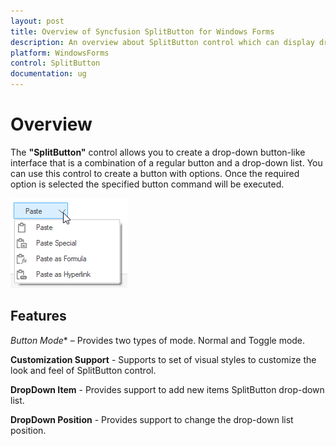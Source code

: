 ```yaml
---
layout: post
title: Overview of Syncfusion SplitButton for Windows Forms
description: An overview about SplitButton control which can display dropdown items with fully customizable option using the renderer
platform: WindowsForms
control: SplitButton 
documentation: ug
---
```


# Overview

The **"SplitButton"** control allows you to create a drop-down button-like interface that is a combination of a regular button and a drop-down list. You can use this control to create a button with options. Once the required option is selected the specified button command will be executed. 

![Overview of SplitButton](Overview_images/SplitButton_overview.png)

## Features

*Button Mode** – Provides two types of mode. Normal and Toggle mode.

**Customization Support** -  Supports to set of visual styles to customize the look and feel of SplitButton control.

**DropDown Item** - Provides support to add new items SplitButton drop-down list.

**DropDown Position** - Provides support to change the drop-down list position.